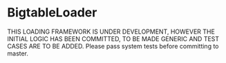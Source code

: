 # BigtableLoader
THIS LOADING FRAMEWORK IS UNDER DEVELOPMENT, HOWEVER THE INITIAL LOGIC HAS BEEN COMMITTED, TO BE MADE GENERIC AND TEST CASES ARE TO BE ADDED.
Please pass system tests before committing to master.
